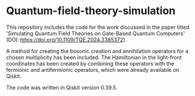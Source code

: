 # Quantum-field-theory-simulation
This repository includes the code for the work discussed in the paper titled 'Simulating Quantum Field Theories on Gate-Based Quantum Computers' (DOI: https://doi.org/10.1109/TQE.2024.3385372).

A method for creating the bosonic creation and annihilation operators for a chosen multiplicity has been included. The Hamiltonian in the light-front coordinates has been created by combining these operators with the fermionic and antifermionic operators, which were already available on Qiskit. 

The code was written in Qiskit version 0.39.5. 
